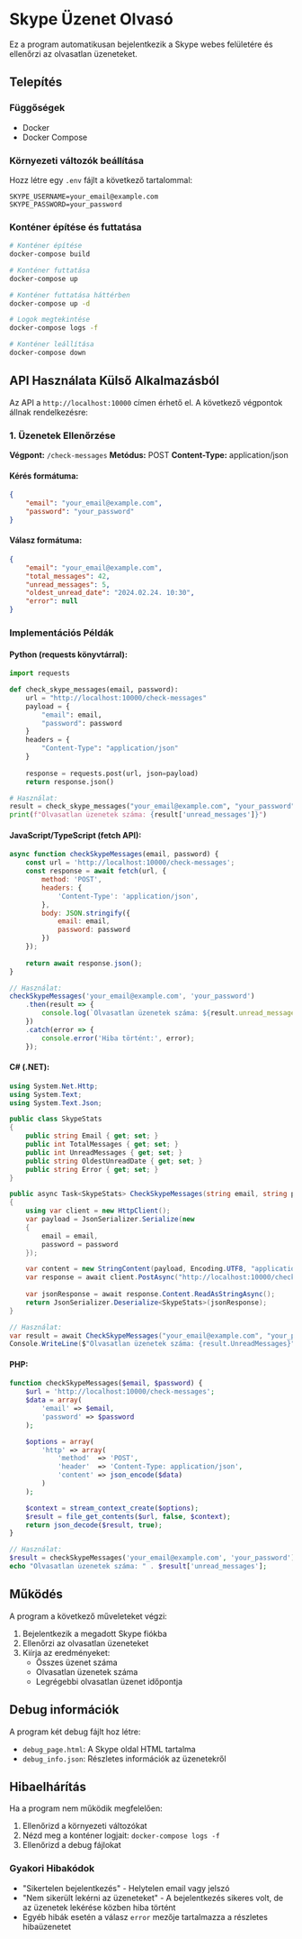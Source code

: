 # Skype Üzenet Olvasó

Ez a program automatikusan bejelentkezik a Skype webes felületére és ellenőrzi az olvasatlan üzeneteket.

## Telepítés

### Függőségek

- Docker
- Docker Compose

### Környezeti változók beállítása

Hozz létre egy `.env` fájlt a következő tartalommal:

```env
SKYPE_USERNAME=your_email@example.com
SKYPE_PASSWORD=your_password
```

### Konténer építése és futtatása

```bash
# Konténer építése
docker-compose build

# Konténer futtatása
docker-compose up

# Konténer futtatása háttérben
docker-compose up -d

# Logok megtekintése
docker-compose logs -f

# Konténer leállítása
docker-compose down
```

## API Használata Külső Alkalmazásból

Az API a `http://localhost:10000` címen érhető el. A következő végpontok állnak rendelkezésre:

### 1. Üzenetek Ellenőrzése

**Végpont:** `/check-messages`
**Metódus:** POST
**Content-Type:** application/json

#### Kérés formátuma:
```json
{
    "email": "your_email@example.com",
    "password": "your_password"
}
```

#### Válasz formátuma:
```json
{
    "email": "your_email@example.com",
    "total_messages": 42,
    "unread_messages": 5,
    "oldest_unread_date": "2024.02.24. 10:30",
    "error": null
}
```

### Implementációs Példák

#### Python (requests könyvtárral):
```python
import requests

def check_skype_messages(email, password):
    url = "http://localhost:10000/check-messages"
    payload = {
        "email": email,
        "password": password
    }
    headers = {
        "Content-Type": "application/json"
    }
    
    response = requests.post(url, json=payload)
    return response.json()

# Használat:
result = check_skype_messages("your_email@example.com", "your_password")
print(f"Olvasatlan üzenetek száma: {result['unread_messages']}")
```

#### JavaScript/TypeScript (fetch API):
```javascript
async function checkSkypeMessages(email, password) {
    const url = 'http://localhost:10000/check-messages';
    const response = await fetch(url, {
        method: 'POST',
        headers: {
            'Content-Type': 'application/json',
        },
        body: JSON.stringify({
            email: email,
            password: password
        })
    });
    
    return await response.json();
}

// Használat:
checkSkypeMessages('your_email@example.com', 'your_password')
    .then(result => {
        console.log(`Olvasatlan üzenetek száma: ${result.unread_messages}`);
    })
    .catch(error => {
        console.error('Hiba történt:', error);
    });
```

#### C# (.NET):
```csharp
using System.Net.Http;
using System.Text;
using System.Text.Json;

public class SkypeStats
{
    public string Email { get; set; }
    public int TotalMessages { get; set; }
    public int UnreadMessages { get; set; }
    public string OldestUnreadDate { get; set; }
    public string Error { get; set; }
}

public async Task<SkypeStats> CheckSkypeMessages(string email, string password)
{
    using var client = new HttpClient();
    var payload = JsonSerializer.Serialize(new
    {
        email = email,
        password = password
    });

    var content = new StringContent(payload, Encoding.UTF8, "application/json");
    var response = await client.PostAsync("http://localhost:10000/check-messages", content);
    
    var jsonResponse = await response.Content.ReadAsStringAsync();
    return JsonSerializer.Deserialize<SkypeStats>(jsonResponse);
}

// Használat:
var result = await CheckSkypeMessages("your_email@example.com", "your_password");
Console.WriteLine($"Olvasatlan üzenetek száma: {result.UnreadMessages}");
```

#### PHP:
```php
function checkSkypeMessages($email, $password) {
    $url = 'http://localhost:10000/check-messages';
    $data = array(
        'email' => $email,
        'password' => $password
    );

    $options = array(
        'http' => array(
            'method'  => 'POST',
            'header'  => 'Content-Type: application/json',
            'content' => json_encode($data)
        )
    );

    $context = stream_context_create($options);
    $result = file_get_contents($url, false, $context);
    return json_decode($result, true);
}

// Használat:
$result = checkSkypeMessages('your_email@example.com', 'your_password');
echo "Olvasatlan üzenetek száma: " . $result['unread_messages'];
```

## Működés

A program a következő műveleteket végzi:

1. Bejelentkezik a megadott Skype fiókba
2. Ellenőrzi az olvasatlan üzeneteket
3. Kiírja az eredményeket:
   - Összes üzenet száma
   - Olvasatlan üzenetek száma
   - Legrégebbi olvasatlan üzenet időpontja

## Debug információk

A program két debug fájlt hoz létre:

- `debug_page.html`: A Skype oldal HTML tartalma
- `debug_info.json`: Részletes információk az üzenetekről

## Hibaelhárítás

Ha a program nem működik megfelelően:

1. Ellenőrizd a környezeti változókat
2. Nézd meg a konténer logjait: `docker-compose logs -f`
3. Ellenőrizd a debug fájlokat

### Gyakori Hibakódok

- "Sikertelen bejelentkezés" - Helytelen email vagy jelszó
- "Nem sikerült lekérni az üzeneteket" - A bejelentkezés sikeres volt, de az üzenetek lekérése közben hiba történt
- Egyéb hibák esetén a válasz `error` mezője tartalmazza a részletes hibaüzenetet 
